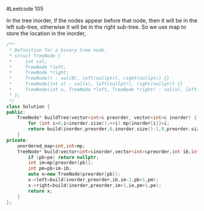 #Leetcode 105

In the tree inorder, if the nodes appear before that node, then it will be in the left sub-tree, otherwise it will be in the right sub-tree.
So we use map to store the location in the inorder,
```cpp
/**
 * Definition for a binary tree node.
 * struct TreeNode {
 *     int val;
 *     TreeNode *left;
 *     TreeNode *right;
 *     TreeNode() : val(0), left(nullptr), right(nullptr) {}
 *     TreeNode(int x) : val(x), left(nullptr), right(nullptr) {}
 *     TreeNode(int x, TreeNode *left, TreeNode *right) : val(x), left(left), right(right) {}
 * };
 */
class Solution {
public:
    TreeNode* buildTree(vector<int>& preorder, vector<int>& inorder) {
        for (int i=0;i<inorder.size();++i) mp[inorder[i]]=i;
        return build(inorder,preorder,0,inorder.size()-1,0,preorder.size()-1);
    }
private:
    unordered_map<int,int>mp;
    TreeNode* build(vector<int>&inorder,vector<int>&preorder,int ib,int ie,int pb,int pe){
        if (pb>pe) return nullptr;
        int im=mp[preorder[pb]];
        int pm=pb+im-ib;
        auto x=new TreeNode(preorder[pb]);
        x->left=build(inorder,preorder,ib,im-1,pb+1,pm);
        x->right=build(inorder,preorder,im+1,ie,pm+1,pe);
        return x;
    }
};
```
